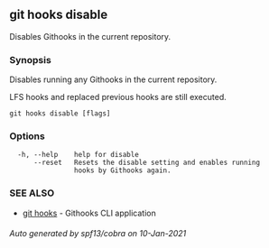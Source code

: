 ## git hooks disable

Disables Githooks in the current repository.

### Synopsis

Disables running any Githooks in the current repository.

LFS hooks and replaced previous hooks are still executed.

```
git hooks disable [flags]
```

### Options

```
  -h, --help    help for disable
      --reset   Resets the disable setting and enables running
                hooks by Githooks again.
```

### SEE ALSO

* [git hooks](git_hooks.md)	 - Githooks CLI application

###### Auto generated by spf13/cobra on 10-Jan-2021
